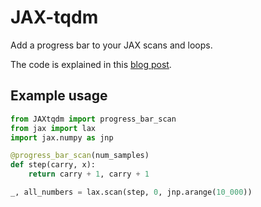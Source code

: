 # JAX-tqdm

Add a progress bar to your JAX scans and loops. 

The code is explained in this [blog post](https://www.jeremiecoullon.com/2021/01/29/jax_progress_bar/).

## Example usage

```python
from JAXtqdm import progress_bar_scan
from jax import lax
import jax.numpy as jnp

@progress_bar_scan(num_samples)
def step(carry, x):
    return carry + 1, carry + 1

_, all_numbers = lax.scan(step, 0, jnp.arange(10_000))

```